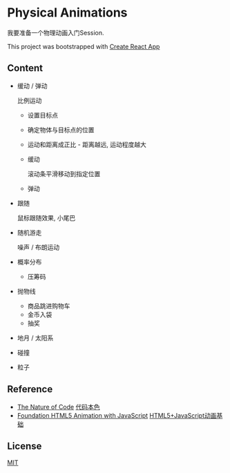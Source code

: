 # Physical Animations

我要准备一个物理动画入门Session.  

This project was bootstrapped with [Create React App](./CREATE_REACT_APP.md)

## Content

  - 缓动 / 弹动

    比例运动
      - 设置目标点
      - 确定物体与目标点的位置
      - 运动和距离成正比 - 距离越远, 运动程度越大

    - 缓动

      滚动条平滑移动到指定位置

    - 弹动


  - 跟随

    鼠标跟随效果, 小尾巴

  - 随机游走

    噪声 / 布朗运动

  - 概率分布

    - 压筹码

  - 抛物线

    - 商品跳进购物车
    - 金币入袋
    - 抽奖

  - 地月 / 太阳系

  - 碰撞

  - 粒子

## Reference

  - [The Nature of Code](https://natureofcode.com/) [代码本色](https://item.jd.com/11587473.html)
  - [Foundation HTML5 Animation with JavaScript](https://lamberta.github.io/html5-animation/) [HTML5+JavaScript动画基础](https://item.jd.com/11253207.html)

## License

[MIT](./LICENSE)
